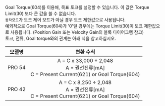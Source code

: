 Goal Torque(604)를 이용해, 목표 토크를 설정할 수 있습니다. 이 값은 Torque Limit(30) 보다 큰 값을 쓸 수 없습니다.  
`동작모드`가 토크 제어 모드가 아닐 경우 토크 제한값으로 사용됩니다.  
예외적으로 Goal Torque(604)가 '0'일 경우에는 Torque Limit(30)이 토크 제한값으로 사용됩니다. (Position Gain 또는 Velocity Gain의 블록 다이어그램 참고)  
토크, 전류, Goal torque와의 관계는 아래 식을 참고하십시오.

|모델명|변환 수식|
| :---: | :---: |
|PRO 54 | A = C x 33,000 &divide; 2,048<br />A = 권선전류[mA]<br />C = Present Current(621) or Goal Torque(604) |
|PRO 42 | A = C x 8,250 &divide; 2,048<br />A = 권선전류[mA]<br />C = Present Current(621) or Goal Torque(604) |
